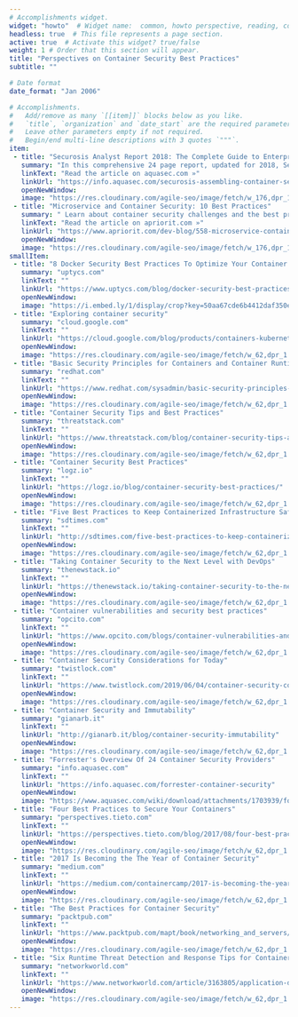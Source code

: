 ```yaml
---
# Accomplishments widget.
widget: "howto"  # Widget name:  common, howto perspective, reading, cd-with-jenkins-and-docker  etc
headless: true  # This file represents a page section.
active: true  # Activate this widget? true/false
weight: 1 # Order that this section will appear.
title: "Perspectives on Container Security Best Practices"
subtitle: ""

# Date format
date_format: "Jan 2006"

# Accomplishments.
#   Add/remove as many `[[item]]` blocks below as you like.
#   `title`, `organization` and `date_start` are the required parameters.
#   Leave other parameters empty if not required.
#   Begin/end multi-line descriptions with 3 quotes `"""`.
item:
 - title: "Securosis Analyst Report 2018: The Complete Guide to Enterprise Container Security"
   summary: "In this comprehensive 24 page report, updated for 2018, Securosis provide a complete overview of the security implications of using containers and actionable insights for implementing best practices."
   linkText: "Read the article on aquasec.com »"
   linkUrl: "https://info.aquasec.com/securosis-assembling-container-security-program"
   openNewWindow: 
   image: "https://res.cloudinary.com/agile-seo/image/fetch/w_176,dpr_1.0,d_blank_am8gzx.png/https%3A%2F%2Flogo.clearbit.com%2Faquasec.com%3Fsize%3D250"  
 - title: "Microservice and Container Security: 10 Best Practices"
   summary: " Learn about container security challenges and the best practices for ensuring security in microservices and containers. This article will be useful for both microservice practitioners and those who are new to this technique. "
   linkText: "Read the article on apriorit.com »"
   linkUrl: "https://www.apriorit.com/dev-blog/558-microservice-container-security-best-practices"
   openNewWindow: 
   image: "https://res.cloudinary.com/agile-seo/image/fetch/w_176,dpr_1.0,d_blank_am8gzx.png/https%3A%2F%2Flogo.clearbit.com%2Fapriorit.com%3Fsize%3D250"  
smallItem:    
 - title: "8 Docker Security Best Practices To Optimize Your Container System"
   summary: "uptycs.com"
   linkText: ""
   linkUrl: "https://www.uptycs.com/blog/docker-security-best-practices"
   openNewWindow: 
   image: "https://i.embed.ly/1/display/crop?key=50aa67cde6b4412daf350e3f34226686&width=200&height=150&errorurl=https%3A%2F%2Fs2-embed-ly.s3.amazonaws.com%2Fdisplay%2Fv1%2Fimages%2Flogo.png&url=https%3A%2F%2Fwww.uptycs.com%2Fhubfs%2FNectafy%2FBlog%2F8-docker-security-best-practices-to-optimize-your-container-system-uptycs.jpg%23keepProtocol"  
 - title: "Exploring container security"
   summary: "cloud.google.com"
   linkText: ""
   linkUrl: "https://cloud.google.com/blog/products/containers-kubernetes/best-practices-for-performing-forensics-on-containers"
   openNewWindow: 
   image: "https://res.cloudinary.com/agile-seo/image/fetch/w_62,dpr_1.0,d_blank_am8gzx.png/https%3A%2F%2Flogo.clearbit.com%2Fcloud.google.com%3Fsize%3D250"  
 - title: "Basic Security Principles for Containers and Container Runtimes"
   summary: "redhat.com"
   linkText: ""
   linkUrl: "https://www.redhat.com/sysadmin/basic-security-principles-containers"
   openNewWindow: 
   image: "https://res.cloudinary.com/agile-seo/image/fetch/w_62,dpr_1.0,d_blank_am8gzx.png/https%3A%2F%2Flogo.clearbit.com%2Fredhat.com%3Fsize%3D250"   
 - title: "Container Security Tips and Best Practices"
   summary: "threatstack.com"
   linkText: ""
   linkUrl: "https://www.threatstack.com/blog/container-security-tips-and-best-practices"
   openNewWindow: 
   image: "https://res.cloudinary.com/agile-seo/image/fetch/w_62,dpr_1.0,d_blank_am8gzx.png/https%3A%2F%2Flogo.clearbit.com%2Fthreatstack.com%3Fsize%3D250"   
 - title: "Container Security Best Practices"
   summary: "logz.io"
   linkText: ""
   linkUrl: "https://logz.io/blog/container-security-best-practices/"
   openNewWindow: 
   image: "https://res.cloudinary.com/agile-seo/image/fetch/w_62,dpr_1.0,d_blank_am8gzx.png/https%3A%2F%2Flogo.clearbit.com%2Flogz.io%3Fsize%3D250"   
 - title: "Five Best Practices to Keep Containerized Infrastructure Safe and Secure"
   summary: "sdtimes.com"
   linkText: ""
   linkUrl: "http://sdtimes.com/five-best-practices-to-keep-containerized-infrastructure-safe-and-secure/"
   openNewWindow: 
   image: "https://res.cloudinary.com/agile-seo/image/fetch/w_62,dpr_1.0,d_blank_am8gzx.png/https%3A%2F%2Flogo.clearbit.com%2Fsdtimes.com%3Fsize%3D250"  
 - title: "Taking Container Security to the Next Level with DevOps"
   summary: "thenewstack.io"
   linkText: ""
   linkUrl: "https://thenewstack.io/taking-container-security-to-the-next-level-with-devops/"
   openNewWindow: 
   image: "https://res.cloudinary.com/agile-seo/image/fetch/w_62,dpr_1.0,d_blank_am8gzx.png/https%3A%2F%2Flogo.clearbit.com%2Fthenewstack.io%3Fsize%3D250" 
 - title: "Container vulnerabilities and security best practices"
   summary: "opcito.com"
   linkText: ""
   linkUrl: "https://www.opcito.com/blogs/container-vulnerabilities-and-security-best-practices/"
   openNewWindow: 
   image: "https://res.cloudinary.com/agile-seo/image/fetch/w_62,dpr_1.0,d_blank_am8gzx.png/https%3A%2F%2Flogo.clearbit.com%2Fopcito.com%3Fsize%3D250" 
 - title: "Container Security Considerations for Today"
   summary: "twistlock.com"
   linkText: ""
   linkUrl: "https://www.twistlock.com/2019/06/04/container-security-considerations-today"
   openNewWindow: 
   image: "https://res.cloudinary.com/agile-seo/image/fetch/w_62,dpr_1.0,d_blank_am8gzx.png/https%3A%2F%2Flogo.clearbit.com%2Ftwistlock.com%3Fsize%3D250" 
 - title: "Container Security and Immutability"
   summary: "gianarb.it"
   linkText: ""
   linkUrl: "http://gianarb.it/blog/container-security-immutability"
   openNewWindow: 
   image: "https://res.cloudinary.com/agile-seo/image/fetch/w_62,dpr_1.0,d_blank_am8gzx.png/https%3A%2F%2Flogo.clearbit.com%2Fgianarb.it%3Fsize%3D250" 
 - title: "Forrester's Overview Of 24 Container Security Providers"
   summary: "info.aquasec.com"
   linkText: ""
   linkUrl: "https://info.aquasec.com/forrester-container-security"
   openNewWindow: 
   image: "https://www.aquasec.com/wiki/download/attachments/1703939/forrester_research-223x223.png?api=v2" 
 - title: "Four Best Practices to Secure Your Containers"
   summary: "perspectives.tieto.com"
   linkText: ""
   linkUrl: "https://perspectives.tieto.com/blog/2017/08/four-best-practices-to-secure-your-containers/"
   openNewWindow: 
   image: "https://res.cloudinary.com/agile-seo/image/fetch/w_62,dpr_1.0,d_blank_am8gzx.png/https%3A%2F%2Flogo.clearbit.com%2Fperspectives.tieto.com%3Fsize%3D250" 
 - title: "2017 Is Becoming the The Year of Container Security"
   summary: "medium.com"
   linkText: ""
   linkUrl: "https://medium.com/containercamp/2017-is-becoming-the-year-of-container-security-1d5cd0c4fe9f"
   openNewWindow: 
   image: "https://res.cloudinary.com/agile-seo/image/fetch/w_62,dpr_1.0,d_blank_am8gzx.png/https%3A%2F%2Flogo.clearbit.com%2Fmedium.com%3Fsize%3D250" 
 - title: "The Best Practices for Container Security"
   summary: "packtpub.com"
   linkText: ""
   linkUrl: "https://www.packtpub.com/mapt/book/networking_and_servers/9781786462923/11/ch11lvl1sec71/the-best-practices-for-container-security"
   openNewWindow: 
   image: "https://res.cloudinary.com/agile-seo/image/fetch/w_62,dpr_1.0,d_blank_am8gzx.png/https%3A%2F%2Flogo.clearbit.com%2Fpacktpub.com%3Fsize%3D250" 
 - title: "Six Runtime Threat Detection and Response Tips for Container Security"
   summary: "networkworld.com"
   linkText: ""
   linkUrl: "https://www.networkworld.com/article/3163805/application-development/six-runtime-threat-detection-and-response-tips-for-container-security.html"
   openNewWindow: 
   image: "https://res.cloudinary.com/agile-seo/image/fetch/w_62,dpr_1.0,d_blank_am8gzx.png/https%3A%2F%2Flogo.clearbit.com%2Fnetworkworld.com%3Fsize%3D250" 
---
```

